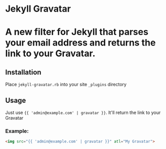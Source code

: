 # Jekyll Gravatar

A new filter for Jekyll that parses your email address and returns the link to your Gravatar.
=================

## Installation
Place `jekyll-gravatar.rb` into your site `_plugins` directory

## Usage
Just use `{{ 'admin@example.com' | gravatar }}`. It'll return the link to your Gravatar

### Example:
```html
<img src="{{ 'admin@example.com' | gravatar }}" atl="My Gravatar">
```
